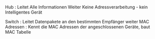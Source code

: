 
Hub : Leitet Alle Informationen  Weiter
	Keine Adressverarbeitung - kein Intelligentes Gerät 

Switch : Leitet Datenpakete an den bestimmten Empfänger weiter 
	MAC Adressen : Kennt die MAC Adressen der angeschlossenen Geräte, baut MAC Tabelle 



